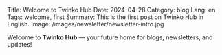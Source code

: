 Title: Welcome to Twinko Hub
Date: 2024-04-28
Category: blog
Lang: en
Tags: welcome, first
Summary: This is the first post on Twinko Hub in English.
Image: /images/newsletter/newsletter-intro.jpg

Welcome to **Twinko Hub** — your future home for blogs, newsletters, and updates!
